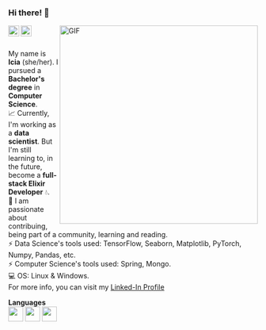 ### Hi there! 🌈

<a href="https://www.linkedin.com/in/icia-carro-barallobre//">
  <img align="left" alt="Icia's LinkdeIn" width="22px" src="https://img.icons8.com/color/96/000000/linkedin-circled--v2.png" />
</a>
<a href="https://twitter.com/IciaCB">
  <img align="left" alt="Icia's Twitter" width="22px" src="https://img.icons8.com/color/96/000000/twitter--v2.png" />
</a>

<img align="right" width="400px" alt="GIF" src="https://media.tenor.com/AlUkiGkR2j8AAAAC/new-game-ahagon-umiko-programming.gif" />
<br>

<br> My name is **Icia** (she/her). I pursued a **Bachelor's degree** in **Computer Science**.
<br> 📈 Currently, I'm working as a **data scientist**. But I'm still learning to, in the future, become a **full-stack Elixir Developer** 💧.
<br> 🌱 I am passionate about contribuing, being part of a community, learning and reading.
<br> ⚡ Data Science's tools used: TensorFlow, Seaborn, Matplotlib, PyTorch, Numpy, Pandas, etc.
<br> ⚡ Computer Science's tools used: Spring, Mongo.
<br> 💻 OS: Linux & Windows.
<br> For more info, you can visit my [Linked-In Profile](https://www.linkedin.com/in/icia-carro-barallobre/)

**Languages**  
<code><img height="30" src="https://img.icons8.com/color/96/000000/python--v1.png"></code>
<code><img height="30" src="https://img.icons8.com/color/96/000000/kotlin.png"></code>
<code><img height="30" src="https://img.icons8.com/ios-filled/50/000000/drop-of-blood.png"></code>
